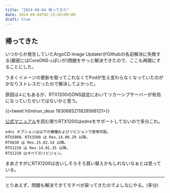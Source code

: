 ```yaml
---
title: "2024-09-04 帰ってきた"
date: 2024-09-04T02:15:02+09:00
draft: true
---
```



## 帰ってきた

いつからか発生していたArgoCD Image UpdaterがGithubの名前解決に失敗する(厳密にはCoreDNSっぽいが)問題をやっと解決できたので、ここも再開にすることにした。

うまくイメージの更新を取ってこれなくてPodが生え変わらなくなっていたのがかなりストレスだったので解決してよかった。

原因は↓にもあるが、RTX1200のDNS設定においてリカーシブサーバーが有効になっていたせいではないかと思う。

{{<tweet h0mirun_deux 1830685211828568121>}}

[公式マニュアル](https://www.rtpro.yamaha.co.jp/RT/manual/rt-common-old/Cmdref.pdf)を読む限りRTX1200はednsをサポートしてないので多分これ。

```
edns オプションは以下の機種およびリビジョンで使用可能。
RTX5000、RTX3500 は Rev.14.00.29 以降。
RTX830 は Rev.15.02.14 以降。
RTX1210 は Rev.14.01.35 以降。
RTX1220 はすべてのリビジョン。
```

まあさすがにRTX1200は古いしそろそろ買い替えかもしれないなぁとは思っている。

---

とりあえず、問題も解決できてモチベが戻ってきたのでよしなにやる。(多分)
